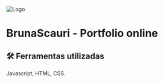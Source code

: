 
![Logo](https://i.ibb.co/987Pq33/logotrans.png)


# BrunaScauri - Portfolio online

## 🛠 Ferramentas utilizadas
Javascript, HTML, CSS.
